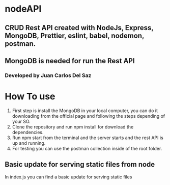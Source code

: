 # nodeAPI

## CRUD Rest API created with NodeJs, Express, MongoDB, Prettier, eslint, babel, nodemon, postman.

## MongoDB is needed for run the Rest API

### Developed by Juan Carlos Del Saz

# How To use

1. First step is install the MongoDB in your local computer, you can do it downloading from the official page and following the steps depending of your SO.
2. Clone the repository and run npm install for download the dependencies.
3. Run npm start from the terminal and the server starts and the rest API is up and running.
4. For testing you can use the postman collection inside of the root folder.

## Basic update for serving static files from node

In index.js you can find a basic update for serving static files
